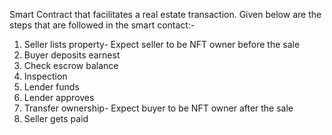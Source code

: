 Smart Contract that facilitates a real estate transaction.
Given below are the steps that are followed in the smart contact:-
1. Seller lists property- Expect seller to be NFT owner before the sale
2. Buyer deposits earnest
3. Check escrow balance
4. Inspection
5. Lender funds
6. Lender approves
7. Transfer ownership- Expect buyer to be NFT owner after the sale
8. Seller gets paid

